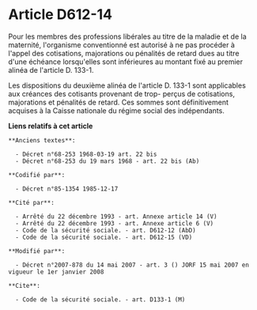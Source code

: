 # Article D612-14

Pour les membres des professions libérales au titre de la maladie et de la maternité, l'organisme conventionné est autorisé à
ne pas procéder à l'appel des cotisations, majorations ou pénalités de retard dues au titre d'une échéance lorsqu'elles sont
inférieures au montant fixé au premier alinéa de l'article D. 133-1.

Les dispositions du deuxième alinéa de l'article D. 133-1 sont applicables aux créances des cotisants provenant de trop-
perçus de cotisations, majorations et pénalités de retard. Ces sommes sont définitivement acquises à la Caisse nationale du
régime social des indépendants.

**Liens relatifs à cet article**

	**Anciens textes**:

	  - Décret n°68-253 1968-03-19 art. 22 bis
	  - Décret n°68-253 du 19 mars 1968 - art. 22 bis (Ab)

	**Codifié par**:

	  - Décret n°85-1354 1985-12-17

	**Cité par**:

	  - Arrêté du 22 décembre 1993 - art. Annexe article 14 (V)
	  - Arrêté du 22 décembre 1993 - art. Annexe article 6 (V)
	  - Code de la sécurité sociale. - art. D612-12 (AbD)
	  - Code de la sécurité sociale. - art. D612-15 (VD)

	**Modifié par**:

	  - Décret n°2007-878 du 14 mai 2007 - art. 3 () JORF 15 mai 2007 en vigueur le 1er janvier 2008

	**Cite**:

	  - Code de la sécurité sociale. - art. D133-1 (M)

